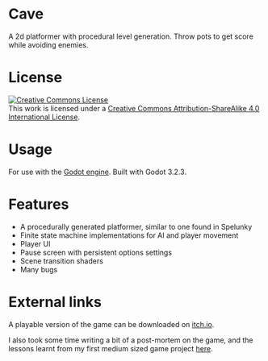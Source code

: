 # Cave
A 2d platformer with procedural level generation. Throw pots to get score while avoiding enemies.

# License
<a rel="license" href="http://creativecommons.org/licenses/by-sa/4.0/"><img alt="Creative Commons License" style="border-width:0" src="https://i.creativecommons.org/l/by-sa/4.0/88x31.png" /></a><br />This work is licensed under a <a rel="license" href="http://creativecommons.org/licenses/by-sa/4.0/">Creative Commons Attribution-ShareAlike 4.0 International License</a>.

# Usage
For use with the [Godot engine](https://godotengine.org/). Built with Godot 3.2.3.

# Features
- A procedurally generated platformer, similar to one found in Spelunky
- Finite state machine implementations for AI and player movement
- Player UI
- Pause screen with persistent options settings
- Scene transition shaders
- Many bugs

# External links
A playable version of the game can be downloaded on [itch.io](https://jrberyllium.itch.io/cave).

I also took some time writing a bit of a post-mortem on the game, and the lessons learnt from my first medium sized game project [here](https://www.notion.so/Lessons-from-my-first-medium-sized-game-dev-project-58e7dd7129b74075b98b3b2b3f588824).
